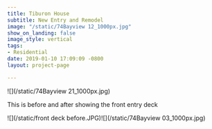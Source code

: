 ```yaml
---
title: Tiburon House
subtitle: New Entry and Remodel
image: "/static/74Bayview 12_1000px.jpg"
show_on_landing: false
image_style: vertical
tags:
- Residential
date: 2019-01-10 17:09:09 -0800
layout: project-page

---
```

![](/static/74Bayview 21_1000px.jpg)

This is before and after showing the front entry deck

![](/static/front deck before.JPG)![](/static/74Bayview 03_1000px.jpg)